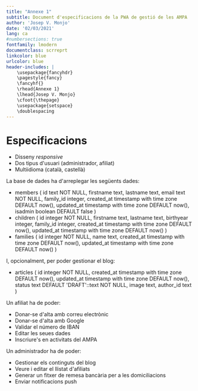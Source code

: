 ```yaml
---
title: "Annexe 1"
subtitle: Document d'especificacions de la PWA de gestió de les AMPA
author: 'Josep V. Monjo'
date: '02/03/2021'
lang: ca
#numbersections: true
fontfamily: lmodern
documentclass: scrreprt
linkcolor: blue
urlcolor: blue
header-includes: |
    \usepackage{fancyhdr}
    \pagestyle{fancy}
    \fancyhf{}
    \rhead{Annexe 1}
    \lhead{Josep V. Monjo}
    \cfoot{\thepage}
    \usepackage{setspace}
    \doublespacing
---
```


# Especificacions

- Disseny _responsive_
- Dos tipus d'usuari (administrador, afiliat)
- Multiidioma (català, castellà)

La base de dades ha d'arreplegar les següents dades:

- members (
    id text NOT NULL,
    firstname text,
    lastname text,
    email text NOT NULL,
    family_id integer,
    created_at timestamp with time zone DEFAULT now(),
    updated_at timestamp with time zone DEFAULT now(),
    isadmin boolean DEFAULT false
)
- children (
    id integer NOT NULL,
    firstname text,
    lastname text,
    birthyear integer,
    family_id integer,
    created_at timestamp with time zone DEFAULT now(),
    updated_at timestamp with time zone DEFAULT now()
)
- families (
    id integer NOT NULL,
    name text,
    created_at timestamp with time zone DEFAULT now(),
    updated_at timestamp with time zone DEFAULT now()
)

I, opcionalment, per poder gestionar el blog:

- articles (
    id integer NOT NULL,
    created_at timestamp with time zone DEFAULT now(),
    updated_at timestamp with time zone DEFAULT now(),
    status text DEFAULT 'DRAFT'::text NOT NULL,
    image text,
    author_id text
)

Un afiliat ha de poder:

- Donar-se d'alta amb correu electrònic
- Donar-se d'alta amb Google
- Validar el número de IBAN
- Editar les seues dades
- Inscriure's en activitats del AMPA

Un administrador ha de poder:

- Gestionar els continguts del blog
- Veure i editar el llistat d'afiliats
- Generar un fitxer de remesa bancària per a les domiciliacions
- Enviar notificacions push
